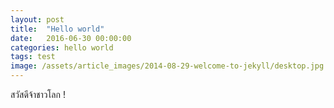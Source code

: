 ```yaml
---
layout: post
title:  "Hello world"
date:   2016-06-30 00:00:00
categories: hello world
tags: test
image: /assets/article_images/2014-08-29-welcome-to-jekyll/desktop.jpg
---
```

สวัสดีจ้าชาวโลก !
